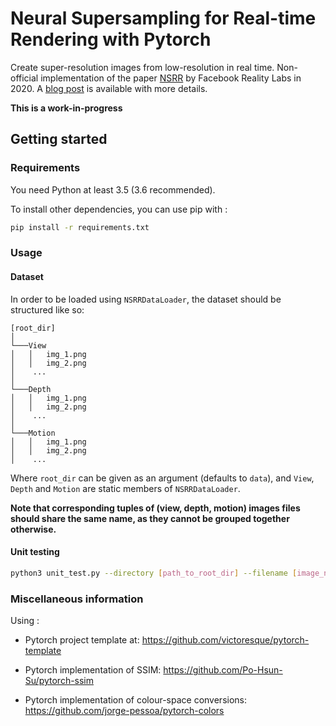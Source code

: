 # Neural Supersampling for Real-time Rendering with Pytorch

Create super-resolution images from low-resolution in real time. Non-official implementation of the paper [NSRR](https://research.fb.com/wp-content/uploads/2020/06/Neural-Supersampling-for-Real-time-Rendering.pdf) by Facebook Reality Labs in 2020. A [blog post](https://research.fb.com/blog/2020/07/introducing-neural-supersampling-for-real-time-rendering/) is available with more details.

**This is a work-in-progress**

## Getting started

### Requirements

You need Python at least 3.5 (3.6 recommended).

To install other dependencies, you can use pip with :

```bash
pip install -r requirements.txt
```

### Usage

#### Dataset

In order to be loaded using `NSRRDataLoader`, the dataset should be structured like so:

```
[root_dir]
│
└───View
│   │   img_1.png
│   │   img_2.png
│    ...
│   
└───Depth
│   │   img_1.png
│   │   img_2.png
│    ...
│   
└───Motion
│   │   img_1.png
│   │   img_2.png
│    ...
```

Where `root_dir` can be given as an argument (defaults to `data`), and `View`, `Depth` and `Motion` are static members of `NSRRDataLoader`.

**Note that corresponding tuples of (view, depth, motion) images files should share the same name, as they cannot be grouped together otherwise.**

#### Unit testing

```bash
python3 unit_test.py --directory [path_to_root_dir] --filename [image_name]
```

### Miscellaneous information

Using :

* Pytorch project template at:
  https://github.com/victoresque/pytorch-template

* Pytorch implementation of SSIM:
  https://github.com/Po-Hsun-Su/pytorch-ssim

* Pytorch implementation of colour-space conversions:
  https://github.com/jorge-pessoa/pytorch-colors
